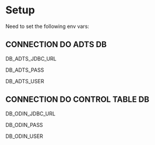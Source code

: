 # Setup

Need to set the following env vars:

CONNECTION DO ADTS DB
------------------------

DB_ADTS_JDBC_URL

DB_ADTS_PASS

DB_ADTS_USER


CONNECTION DO CONTROL TABLE DB
--------------------------------

DB_ODIN_JDBC_URL

DB_ODIN_PASS

DB_ODIN_USER

